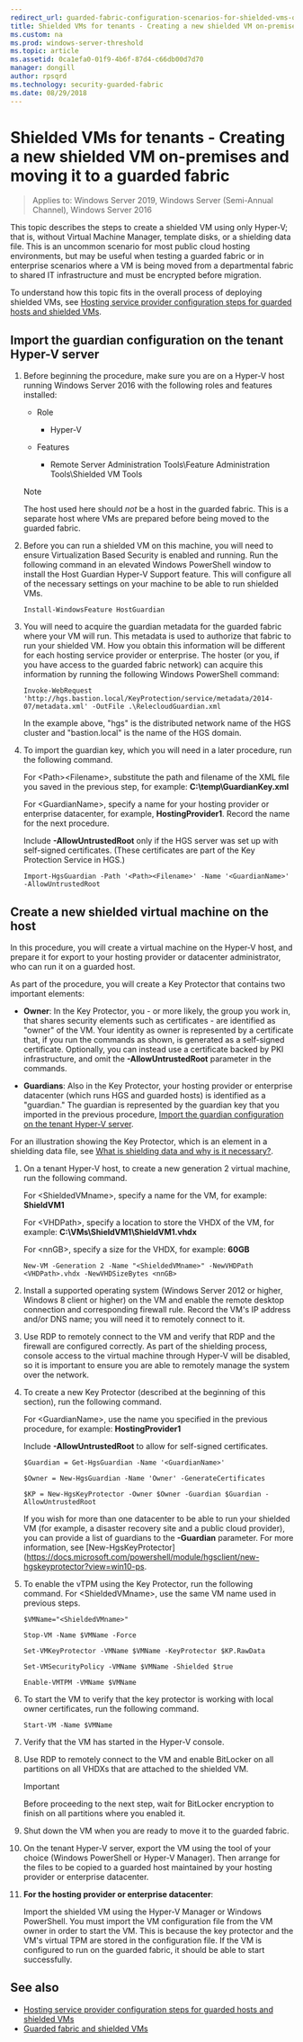 ```yaml
---
redirect_url: guarded-fabric-configuration-scenarios-for-shielded-vms-overview.md
title: Shielded VMs for tenants - Creating a new shielded VM on-premises and moving it to a guarded fabric
ms.custom: na
ms.prod: windows-server-threshold
ms.topic: article
ms.assetid: 0ca1efa0-01f9-4b6f-87d4-c66db00d7d70
manager: dongill
author: rpsqrd
ms.technology: security-guarded-fabric
ms.date: 08/29/2018
---
```


# Shielded VMs for tenants - Creating a new shielded VM on-premises and moving it to a guarded fabric

>Applies to: Windows Server 2019, Windows Server (Semi-Annual Channel), Windows Server 2016

This topic describes the steps to create a shielded VM using only Hyper-V; that is, without Virtual Machine Manager, template disks, or a shielding data file. This is an uncommon scenario for most public cloud hosting environments, but may be useful when testing a guarded fabric or in enterprise scenarios where a VM is being moved from a departmental fabric to shared IT infrastructure and must be encrypted before migration.

To understand how this topic fits in the overall process of deploying shielded VMs, see [Hosting service provider configuration steps for guarded hosts and shielded VMs](guarded-fabric-configuration-scenarios-for-shielded-vms-overview.md).

## Import the guardian configuration on the tenant Hyper-V server

1.  Before beginning the procedure, make sure you are on a Hyper-V host running Windows Server 2016 with the following roles and features installed:

    - Role

        - Hyper-V

    - Features

        - Remote Server Administration Tools\\Feature Administration Tools\\Shielded VM Tools

    > [!NOTE]
    > The host used here should *not* be a host in the guarded fabric. This is a separate host where VMs are prepared before being moved to the guarded fabric.

2.  Before you can run a shielded VM on this machine, you will need to ensure Virtualization Based Security is enabled and running. Run the following command in an elevated Windows PowerShell window to install the Host Guardian Hyper-V Support feature. This will configure all of the necessary settings on your machine to be able to run shielded VMs.

        Install-WindowsFeature HostGuardian

3.  You will need to acquire the guardian metadata for the guarded fabric where your VM will run. This metadata is used to authorize that fabric to run your shielded VM. How you obtain this information will be different for each hosting service provider or enterprise. The hoster (or you, if you have access to the guarded fabric network) can acquire this information by running the following Windows PowerShell command:

        Invoke-WebRequest 'http://hgs.bastion.local/KeyProtection/service/metadata/2014-07/metadata.xml' -OutFile .\RelecloudGuardian.xml

    In the example above, "hgs" is the distributed network name of the HGS cluster and "bastion.local" is the name of the HGS domain.

4.  To import the guardian key, which you will need in a later procedure, run the following command.

    For &lt;Path&gt;&lt;Filename&gt;, substitute the path and filename of the XML file you saved in the previous step, for example: **C:\\temp\\GuardianKey.xml**

    For &lt;GuardianName&gt;, specify a name for your hosting provider or enterprise datacenter, for example, **HostingProvider1**. Record the name for the next procedure.

    Include **-AllowUntrustedRoot** only if the HGS server was set up with self-signed certificates. (These certificates are part of the Key Protection Service in HGS.)

        Import-HgsGuardian -Path '<Path><Filename>' -Name '<GuardianName>' -AllowUntrustedRoot

## Create a new shielded virtual machine on the host

In this procedure, you will create a virtual machine on the Hyper-V host, and prepare it for export to your hosting provider or datacenter administrator, who can run it on a guarded host.

As part of the procedure, you will create a Key Protector that contains two important elements:

-   **Owner**: In the Key Protector, you - or more likely, the group you work in, that shares security elements such as certificates - are identified as "owner" of the VM. Your identity as owner is represented by a certificate that, if you run the commands as shown, is generated as a self-signed certificate. Optionally, you can instead use a certificate backed by PKI infrastructure, and omit the **-AllowUntrustedRoot** parameter in the commands.

-   **Guardians**: Also in the Key Protector, your hosting provider or enterprise datacenter (which runs HGS and guarded hosts) is identified as a "guardian." The guardian is represented by the guardian key that you imported in the previous procedure, [Import the guardian configuration on the tenant Hyper-V server](#import-the-guardian-configuration-on-the-tenant-hyper-v-server).

For an illustration showing the Key Protector, which is an element in a shielding data file, see [What is shielding data and why is it necessary?](guarded-fabric-and-shielded-vms.md#what-is-shielding-data-and-why-is-it-necessary).

1. On a tenant Hyper-V host, to create a new generation 2 virtual machine, run the following command.

   For &lt;ShieldedVMname&gt;, specify a name for the VM, for example: **ShieldVM1**
    
   For &lt;VHDPath&gt;, specify a location to store the VHDX of the VM, for example: **C:\\VMs\\ShieldVM1\\ShieldVM1.vhdx**
    
   For &lt;nnGB&gt;, specify a size for the VHDX, for example: **60GB**

       New-VM -Generation 2 -Name "<ShieldedVMname>" -NewVHDPath <VHDPath>.vhdx -NewVHDSizeBytes <nnGB>

2. Install a supported operating system (Windows Server 2012 or higher, Windows 8 client or higher) on the VM and enable the remote desktop connection and corresponding firewall rule. Record the VM's IP address and/or DNS name; you will need it to remotely connect to it.

3. Use RDP to remotely connect to the VM and verify that RDP and the firewall are configured correctly. As part of the shielding process, console access to the virtual machine through Hyper-V will be disabled, so it is important to ensure you are able to remotely manage the system over the network.

4. To create a new Key Protector (described at the beginning of this section), run the following command.

   For &lt;GuardianName&gt;, use the name you specified in the previous procedure, for example: **HostingProvider1**

   Include **-AllowUntrustedRoot** to allow for self-signed certificates.

       $Guardian = Get-HgsGuardian -Name '<GuardianName>'

       $Owner = New-HgsGuardian -Name 'Owner' -GenerateCertificates

       $KP = New-HgsKeyProtector -Owner $Owner -Guardian $Guardian -AllowUntrustedRoot

   If you wish for more than one datacenter to be able to run your shielded VM (for example, a disaster recovery site and a public cloud provider), you can provide a list of guardians to the **-Guardian** parameter. For more information, see [New-HgsKeyProtector](https://docs.microsoft.com/powershell/module/hgsclient/new-hgskeyprotector?view=win10-ps.

5. To enable the vTPM using the Key Protector, run the following command. For &lt;ShieldedVMname&gt;, use the same VM name used in previous steps.

       $VMName="<ShieldedVMname>"

       Stop-VM -Name $VMName -Force

       Set-VMKeyProtector -VMName $VMName -KeyProtector $KP.RawData

       Set-VMSecurityPolicy -VMName $VMName -Shielded $true

       Enable-VMTPM -VMName $VMName

6. To start the VM to verify that the key protector is working with local owner certificates, run the following command.

       Start-VM -Name $VMName

7. Verify that the VM has started in the Hyper-V console.

8. Use RDP to remotely connect to the VM and enable BitLocker on all partitions on all VHDXs that are attached to the shielded VM.

   > [!IMPORTANT]
   > Before proceeding to the next step, wait for BitLocker encryption to finish on all partitions where you enabled it.

9. Shut down the VM when you are ready to move it to the guarded fabric.

10. On the tenant Hyper-V server, export the VM using the tool of your choice (Windows PowerShell or Hyper-V Manager). Then arrange for the files to be copied to a guarded host maintained by your hosting provider or enterprise datacenter.

11. **For the hosting provider or enterprise datacenter**:

    Import the shielded VM using the Hyper-V Manager or Windows PowerShell. You must import the VM configuration file from the VM owner in order to start the VM. This is because the key protector and the VM's virtual TPM are stored in the configuration file. If the VM is configured to run on the guarded fabric, it should be able to start successfully.

## See also

- [Hosting service provider configuration steps for guarded hosts and shielded VMs](guarded-fabric-configuration-scenarios-for-shielded-vms-overview.md)
- [Guarded fabric and shielded VMs](guarded-fabric-and-shielded-vms-top-node.md)
